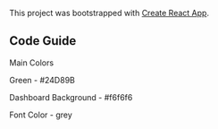 This project was bootstrapped with [Create React App](https://github.com/facebook/create-react-app).

## Code Guide

Main Colors

Green - #24D89B

Dashboard Background - #f6f6f6 

Font Color - grey



